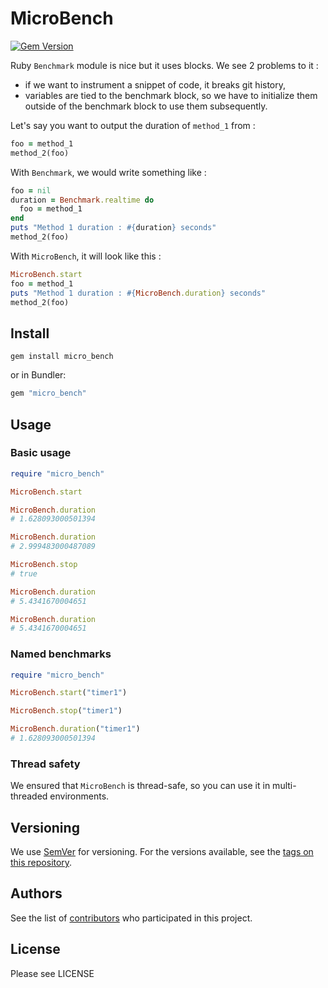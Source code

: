 
# MicroBench

[![Gem Version](https://badge.fury.io/rb/micro_bench.svg)](https://badge.fury.io/rb/micro_bench)

Ruby `Benchmark` module is nice but it uses blocks. We see 2 problems to it :
- if we want to instrument a snippet of code, it breaks git history,
- variables are tied to the benchmark block, so we have to initialize them outside of the benchmark block to use them subsequently.

Let's say you want to output the duration of `method_1` from :

```ruby
foo = method_1
method_2(foo)
```

With `Benchmark`, we would write something like :
```ruby
foo = nil
duration = Benchmark.realtime do
  foo = method_1
end
puts "Method 1 duration : #{duration} seconds"
method_2(foo)
```

With `MicroBench`, it will look like this :
```ruby
MicroBench.start
foo = method_1
puts "Method 1 duration : #{MicroBench.duration} seconds"
method_2(foo)
```

## Install

```
gem install micro_bench
```

or in Bundler:
```ruby
gem "micro_bench"
```

## Usage

### Basic usage

```ruby
require "micro_bench"

MicroBench.start

MicroBench.duration
# 1.628093000501394

MicroBench.duration
# 2.999483000487089

MicroBench.stop
# true

MicroBench.duration
# 5.4341670004651

MicroBench.duration
# 5.4341670004651
```

### Named benchmarks

```ruby
require "micro_bench"

MicroBench.start("timer1")

MicroBench.stop("timer1")

MicroBench.duration("timer1")
# 1.628093000501394
```

### Thread safety

We ensured that `MicroBench` is thread-safe, so you can use it in multi-threaded environments.


## Versioning

We use [SemVer](http://semver.org/) for versioning. For the versions available, see the [tags on this repository](https://github.com/klaxit/micro_bench/tags).

## Authors

See the list of [contributors](https://github.com/klaxit/micro_bench/contributors) who participated in this project.

## License

Please see LICENSE
